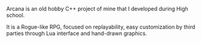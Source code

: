 Arcana is an old hobby C++ project of mine that I developed during High school.

It is a Rogue-like RPG, focused on replayability, easy customization by third parties through Lua interface and hand-drawn graphics.